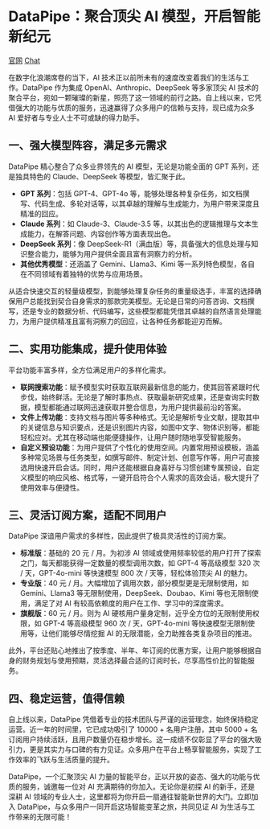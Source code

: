 # DataPipe：聚合顶尖 AI 模型，开启智能新纪元

[官网](https://datapipe.app)
[Chat](https://chat.datapipe.app)

在数字化浪潮席卷的当下，AI 技术正以前所未有的速度改变着我们的生活与工作。DataPipe 作为集成 OpenAI、Anthropic、DeepSeek 等多家顶尖 AI 技术的聚合平台，宛如一颗璀璨的新星，照亮了这一领域的前行之路。自上线以来，它凭借强大的功能与优质的服务，迅速赢得了众多用户的信赖与支持，现已成为众多 AI 爱好者与专业人士不可或缺的得力助手。

## 一、强大模型阵容，满足多元需求

DataPipe 精心整合了众多业界领先的 AI 模型，无论是功能全面的 GPT 系列，还是独具特色的 Claude、DeepSeek 等模型，皆汇聚于此。

- **GPT 系列**：包括 GPT-4、GPT-4o 等，能够处理各种复杂任务，如文档撰写、代码生成、多轮对话等，以其卓越的理解与生成能力，为用户带来深度且精准的回应。
- **Claude 系列**：如 Claude-3、Claude-3.5 等，以其出色的逻辑推理与文本生成能力，在解答问题、内容创作等方面表现出色。
- **DeepSeek 系列**：像 DeepSeek-R1（满血版）等，具备强大的信息处理与知识整合能力，能够为用户提供全面且富有洞察力的分析。
- **其他优秀模型**：还涵盖了 Gemini、Llama3、Kimi 等一系列特色模型，各自在不同领域有着独特的优势与应用场景。

从适合快速交互的轻量级模型，到能够处理复杂任务的重量级选手，丰富的选择确保用户总能找到契合自身需求的那款完美模型。无论是日常的问答咨询、文档撰写，还是专业的数据分析、代码编写，这些模型都能凭借其卓越的自然语言处理能力，为用户提供精准且富有洞察力的回应，让各种任务都能迎刃而解。

## 二、实用功能集成，提升使用体验

平台功能丰富多样，全方位满足用户的多样化需求。

- **联网搜索功能**：赋予模型实时获取互联网最新信息的能力，使其回答紧跟时代步伐，始终鲜活。无论是了解时事热点、获取最新研究成果，还是查询实时数据，模型都能通过联网迅速获取并整合信息，为用户提供最前沿的答案。
- **文件上传功能**：支持文档与图片等多种格式。无论是解析专业文献，提取其中的关键信息与知识要点，还是识别图片内容，如图中文字、物体识别等，都能轻松应对。尤其在移动端也能便捷操作，让用户随时随地享受智能服务。
- **自定义预设功能**：为用户提供了个性化的使用空间。内置常用预设模板，涵盖多种常见场景与任务类型，如撰写邮件、制定计划、创意写作等，用户可直接选用快速开启会话。同时，用户还能根据自身喜好与习惯创建专属预设，自定义模型的响应风格、格式等，一键开启符合个人需求的高效会话，极大提升了使用效率与便捷性。

## 三、灵活订阅方案，适配不同用户

DataPipe 深谙用户需求的多样性，因此提供了极具灵活性的订阅方案。

- **标准版**：基础的 20 元 / 月。为初涉 AI 领域或使用频率较低的用户打开了探索之门，每天都能获得一定数量的模型调用次数，如 GPT-4 等高级模型 320 次 / 天，GPT-4o-mini 等快速模型 800 次 / 天等，轻松体验顶尖 AI 的魅力。
- **专业版**：40 元 / 月。大幅增加了调用次数，部分模型更是无限制使用，如 Gemini、Llama3 等无限制使用，DeepSeek、Doubao、Kimi 等也无限制使用，满足了对 AI 有较高依赖度的用户在工作、学习中的深度需求。
- **旗舰版**：60 元 / 月。则为 AI 硬核用户量身定制，近乎全方位的无限制使用权限，如 GPT-4 等高级模型 960 次 / 天，GPT-4o-mini 等快速模型无限制使用等，让他们能够尽情挖掘 AI 的无限潜能，全力助推各类复杂项目的推进。

此外，平台还贴心地推出了按季度、半年、年订阅的优惠方案，让用户能够根据自身的财务规划与使用预期，灵活选择最合适的订阅时长，尽享高性价比的智能服务。

## 四、稳定运营，值得信赖

自上线以来，DataPipe 凭借着专业的技术团队与严谨的运营理念，始终保持稳定运营。近一年的时间里，它已成功吸引了 10000 + 名用户注册，其中 5000 + 名订阅用户持续活跃，且用户数量仍在稳步增长。这一成绩不仅彰显了平台的强大吸引力，更是其实力与口碑的有力见证。众多用户在平台上畅享智能服务，实现了工作效率的飞跃与生活质量的提升。

DataPipe，一个汇聚顶尖 AI 力量的智能平台，正以开放的姿态、强大的功能与优质的服务，诚邀每一位对 AI 充满期待的你加入。无论你是初探 AI 的新手，还是深耕 AI 领域的专业人士，这里都将为你开启一扇通往智能新世界的大门。立即加入 DataPipe，与众多用户一同开启这场智能变革之旅，共同见证 AI 为生活与工作带来的无限可能！
